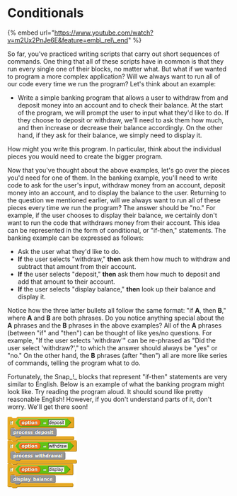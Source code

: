 # Conditionals

{% embed url="https://www.youtube.com/watch?v=m2Ux2PnJe6E&feature=emb\_rel\_end" %}

So far, you've practiced writing scripts that carry out short sequences of commands. One thing that all of these scripts have in common is that they run every single one of their blocks, no matter what. But what if we wanted to program a more complex application? Will we always want to run all of our code every time we run the program? Let's think about an example:

* Write a simple banking program that allows a user to withdraw from and deposit money into an account and to check their balance. At the start of the program, we will prompt the user to input what they'd like to do. If they choose to deposit or withdraw, we'll need to ask them how much, and then increase or decrease their balance accordingly. On the other hand, if they ask for their balance, we simply need to display it.

How might you write this program. In particular, think about the individual pieces you would need to create the bigger program.

Now that you've thought about the above examples, let's go over the pieces you'd need for one of them. In the banking example, you'll need to write code to ask for the user's input, withdraw money from an account, deposit money into an account, and to display the balance to the user. Returning to the question we mentioned earlier, will we always want to run all of these pieces every time we run the program? The answer should be "no." For example, if the user chooses to display their balance, we certainly don't want to run the code that withdraws money from their account. This idea can be represented in the form of conditional, or "if-then," statements. The banking example can be expressed as follows:

* Ask the user what they'd like to do.
* **If** the user selects "withdraw," **then** ask them how much to withdraw and subtract that amount from their account.
* **If** the user selects "deposit," **then** ask them how much to deposit and add that amount to their account.
* **If** the user selects "display balance," **then** look up their balance and display it.

Notice how the three latter bullets all follow the same format: "if **A**, then **B**," where **A** and **B** are both phrases. Do you notice anything special about the **A** phrases and the **B** phrases in the above examples? All of the **A** phrases \(between "if" and "then"\) can be thought of like yes/no questions. For example, "If the user selects 'withdraw'" can be re-phrased as "Did the user select 'withdraw?'," to which the answer should always be "yes" or "no." On the other hand, the **B** phrases \(after "then"\) all are more like series of commands, telling the program what to do.

Fortunately, the Snap_!_ blocks that represent "if-then" statements are very similar to English. Below is an example of what the banking program might look like. Try reading the program aloud. It should sound like pretty reasonable English! However, if you don't understand parts of it, don't worry. We'll get there soon!

![](../.gitbook/assets/image%20%2838%29.png)

